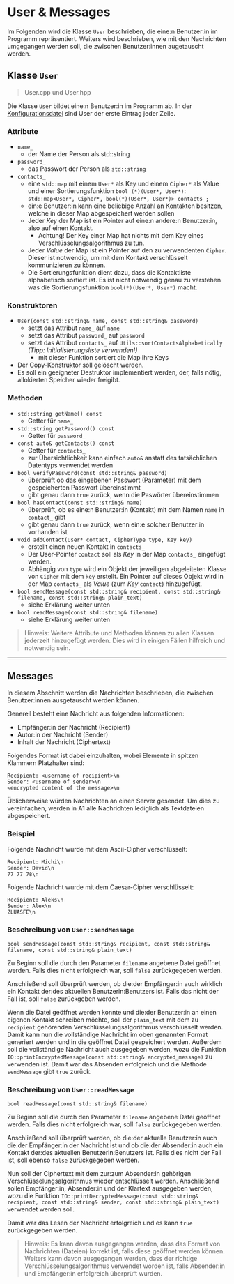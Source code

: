 # User & Messages

Im Folgenden wird die Klasse `User` beschrieben, die eine:n Benutzer:in im Programm repräsentiert. Weiters wird beschrieben, wie mit den Nachrichten umgegangen werden soll, die zwischen Benutzer:innen augetauscht werden.



## Klasse `User`

> User.cpp und User.hpp

Die Klasse `User` bildet eine:n Benutzer:in im Programm ab. In der [Konfigurationsdatei](Config.md) sind User der erste Eintrag jeder Zeile.

### Attribute

- `name_`
  - der Name der Person als std::string
- `password_`
  - das Passwort der Person als `std::string`
- `contacts_`
  - eine `std::map` mit einem `User*` als Key und einem `Cipher*` als Value und einer Sortierungsfunktion `bool (*)(User*, User*)`: `std::map<User*, Cipher*, bool(*)(User*, User*)> contacts_;`
  - ein:e Benutzer:in kann eine beliebige Anzahl an Kontakten besitzen, welche in dieser Map abgespeichert werden sollen
  - Jeder _Key_ der Map ist ein Pointer auf eine:n andere:n Benutzer:in, also auf einen Kontakt.
    - Achtung! Der Key einer Map hat nichts mit dem Key eines Verschlüsselungsalgorithmus zu tun.
  - Jeder _Value_ der Map ist ein Pointer auf den zu verwendenten `Cipher`. Dieser ist notwendig, um mit dem Kontakt verschlüsselt kommunizieren zu können.
  - Die Sortierungsfunktion dient dazu, dass die Kontaktliste alphabetisch sortiert ist. Es ist nicht notwendig genau zu verstehen was die Sortierungsfunktion `bool(*)(User*, User*)` macht. 

### Konstruktoren

- `User(const std::string& name, const std::string& password)`
  - setzt das Attribut `name_` auf `name`
  - setzt das Attribut `password_` auf `password`
  - setzt das Attribut `contacts_` auf `Utils::sortContactsAlphabetically` *(Tipp: Initialisierungsliste verwenden!)*
    - mit dieser Funktion sortiert die Map ihre Keys
- Der Copy-Konstruktor soll gelöscht werden.
- Es soll ein geeigneter Destruktor implementiert werden, der, falls nötig, allokierten Speicher wieder freigibt.

### Methoden

- `std::string getName() const`
  - Getter für `name_`
- `std::string getPassword() const`
  - Getter für `password_`
- `const auto& getContacts() const`
  - Getter für `contacts_`
  - zur Übersichtlichkeit kann einfach `auto&` anstatt des tatsächlichen Datentyps verwendet werden
- `bool verifyPassword(const std::string& password)`
  - überprüft ob das eingebenen Passwort (Parameter) mit dem gespeicherten Passwort übereinstimmt
  - gibt genau dann `true` zurück, wenn die Paswörter übereinstimmen
- `bool hasContact(const std::string& name)`
  - überprüft, ob es eine:n Benutzer:in (Kontakt) mit dem Namen `name` in `contact_` gibt
  - gibt genau dann `true` zurück, wenn ein:e solche:r Benutzer:in vorhanden ist
- `void addContact(User* contact, CipherType type, Key key)`
  - erstellt einen neuen Kontakt in `contacts_`
  - Der User-Pointer `contact` soll als _Key_ in der Map `contacts_` eingefügt werden.
  - Abhängig von `type` wird ein Objekt der jeweiligen abgeleiteten Klasse von `Cipher` mit dem `key` erstellt. Ein Pointer auf dieses Objekt wird in der Map `contacts_` als _Value_ (zum _Key_ `contact`) hinzugefügt.
- `bool sendMessage(const std::string& recipient, const std::string& filename, const std::string& plain_text)`
  - siehe Erklärung weiter unten
- `bool readMessage(const std::string& filename)`
  - siehe Erklärung weiter unten

> Hinweis: Weitere Attribute und Methoden können zu allen Klassen jederzeit hinzugefügt werden. Dies wird in einigen Fällen hilfreich und notwendig sein.

---

## Messages

In diesem Abschnitt werden die Nachrichten beschrieben, die zwischen Benutzer:innen ausgetauscht werden können.

Generell besteht eine Nachricht aus folgenden Informationen:

- Empfänger:in der Nachricht (Recipient)
- Autor:in der Nachricht (Sender)
- Inhalt der Nachricht (Ciphertext)

Folgendes Format ist dabei einzuhalten, wobei Elemente in spitzen Klammern Platzhalter sind:
```
Recipient: <username of recipient>\n
Sender: <username of sender>\n
<encrypted content of the message>\n
```

Üblicherweise würden Nachrichten an einen Server gesendet. Um dies zu vereinfachen, werden in A1 alle Nachrichten lediglich als Textdateien abgespeichert.

### Beispiel

Folgende Nachricht wurde mit dem Ascii-Cipher verschlüsselt:
```
Recipient: Michi\n
Sender: David\n
77 77 78\n
```

Folgende Nachricht wurde mit dem Caesar-Cipher verschlüsselt:
```
Recipient: Aleks\n
Sender: Alex\n
ZLUASFE\n
```

### Beschreibung von `User::sendMessage`

`bool sendMessage(const std::string& recipient, const std::string& filename, const std::string& plain_text)`

Zu Beginn soll die durch den Parameter `filename` angebene Datei geöffnet werden. Falls dies nicht erfolgreich war, soll `false` zurückgegeben werden.

Anschließend soll überprüft werden, ob die:der Empfänger:in auch wirklich ein Kontakt der:des aktuellen Benutzerin:Benutzers ist. Falls das nicht der Fall ist, soll `false` zurückgeben werden.

Wenn die Datei geöffnet werden konnte und die:der Benutzer:in an einen eigenen Kontakt schreiben möchte, soll der `plain_text` mit dem zu `recipient` gehörenden Verschlüsselungsalgorithmus verschlüsselt werden. Damit kann nun die vollständige Nachricht im oben genannten Format generiert werden und in die geöffnet Datei gespeichert werden. Außerdem soll die vollständige Nachricht auch ausgegeben werden, wozu die Funktion `IO::printEncryptedMessage(const std::string& encrypted_message)` zu verwenden ist. Damit war das Absenden erfolgreich und die Methode `sendMessage` gibt `true` zurück.

### Beschreibung von `User::readMessage`

`bool readMessage(const std::string& filename)`

Zu Beginn soll die durch den Parameter `filename` angebene Datei geöffnet werden. Falls dies nicht erfolgreich war, soll `false` zurückgegeben werden.

Anschließend soll überprüft werden, ob die:der aktuelle Benutzer:in auch die:der Empfänger:in der Nachricht ist und ob die:der Absender:in auch ein Kontakt der:des aktuellen Benutzerin:Benutzers ist. Falls dies nicht der Fall ist, soll ebenso `false` zurückgegeben werden.

Nun soll der Ciphertext mit dem zur:zum Absender:in gehörigen Verschlüsselungsalgorithmus wieder entschlüsselt werden. Anschließend sollen Empfänger:in, Absender:in und der Klartext ausgegeben werden, wozu die Funktion `IO::printDecryptedMessage(const std::string& recipient, const std::string& sender, const std::string& plain_text)` verwendet werden soll.

Damit war das Lesen der Nachricht erfolgreich und es kann `true` zurückgegeben werden.

> Hinweis: Es kann davon ausgegangen werden, dass das Format von Nachrichten (Dateien) korrekt ist, falls diese geöffnet werden können. Weiters kann davon ausgegangen werden, dass der richtige Verschlüsselungsalgorithmus verwendet worden ist, falls Absender:in und Empfänger:in erfolgreich überprüft wurden.
